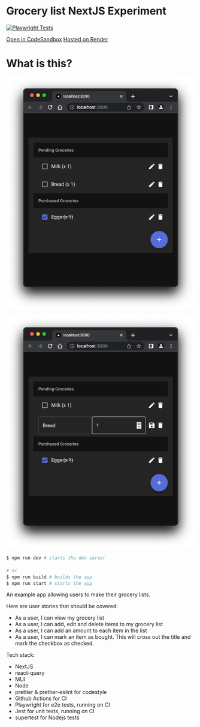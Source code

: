 # Grocery list NextJS Experiment

[![Playwright Tests](https://github.com/vviikk/nextjs-research/actions/workflows/playwright.yml/badge.svg?branch=main)](https://github.com/vviikk/nextjs-research/actions/workflows/playwright.yml)

<!-- center the following text -->
<p align="center">

[Open in CodeSandbox](https://shorturl.at/ejwQV)
[Hosted on Render](https://piggy-nextjs.onrender.com/)
</p>

# What is this?

![Alt text](.docs/assets/image.png)

![Alt text](.docs/assets/image-1.png)

```bash
$ npm run dev # starts the dev server

# or
$ npm run build # builds the app
$ npm run start # starts the app
```

An example app allowing users to make their grocery lists.

Here are user stories that should be covered:

- As a user, I can view my grocery list
- As a user, I can add, edit and delete items to my grocery list
- As a user, I can add an amount to each item in the list
- As a user, I can mark an item as bought. This will cross out the title and mark the checkbox as checked.

Tech stack:

- NextJS
- react-query
- MUI
- Node
- prettier & prettier-eslint for codestyle
- Github Actions for CI
- Playwright for e2e tests, running on CI
- Jest for unit tests, running on CI
- supertest for Nodejs tests
